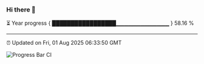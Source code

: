 ### Hi there 👋

⏳ Year progress { █████████████████▁▁▁▁▁▁▁▁▁▁▁▁▁ } 58.16 %

---

⏰ Updated on Fri, 01 Aug 2025 06:33:50 GMT

![Progress Bar CI](https://github.com/liununu/liununu/workflows/Progress%20Bar%20CI/badge.svg)

